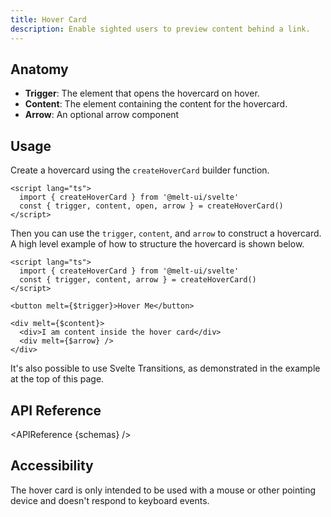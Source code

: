 ```yaml
---
title: Hover Card
description: Enable sighted users to preview content behind a link.
---
```


<script>
    import { KbdTable, APIReference } from '$docs/components'
    export let schemas
</script>

## Anatomy

- **Trigger**: The element that opens the hovercard on hover.
- **Content**: The element containing the content for the hovercard.
- **Arrow**: An optional arrow component

## Usage

Create a hovercard using the `createHoverCard` builder function.

```svelte {3}
<script lang="ts">
  import { createHoverCard } from '@melt-ui/svelte'
  const { trigger, content, open, arrow } = createHoverCard()
</script>
```

Then you can use the `trigger`, `content`, and `arrow` to construct a hovercard. A high level
example of how to structure the hovercard is shown below.

```svelte
<script lang="ts">
  import { createHoverCard } from '@melt-ui/svelte'
  const { trigger, content, arrow } = createHoverCard()
</script>

<button melt={$trigger}>Hover Me</button>

<div melt={$content}>
  <div>I am content inside the hover card</div>
  <div melt={$arrow} />
</div>
```

It's also possible to use Svelte Transitions, as demonstrated in the example at the top of this
page.

## API Reference

<APIReference {schemas} />

## Accessibility

The hover card is only intended to be used with a mouse or other pointing device and doesn't respond
to keyboard events.
